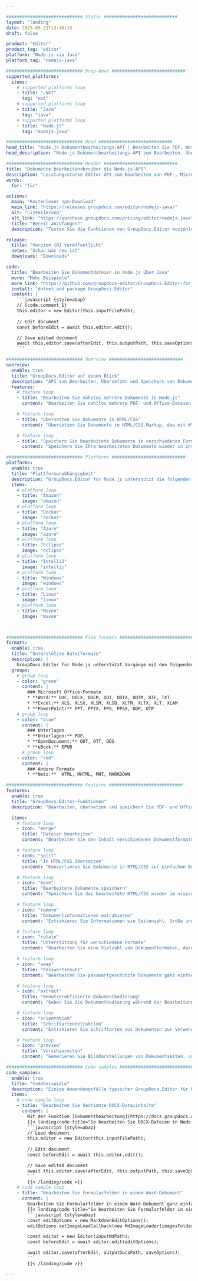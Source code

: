 ```yaml
---

############################# Static ############################
layout: "landing"
date: 2025-05-21T13:40:13
draft: false

product: "Editor"
product_tag: "editor"
platform: "Node.js via Java"
platform_tag: "nodejs-java"

############################# Drop-down ############################
supported_platforms:
  items:
    # supported_platforms loop
    - title: ".NET"
      tag: "net"
    # supported_platforms loop
    - title: "Java"
      tag: "java"
    # supported_platforms loop
    - title: "Node.js"
      tag: "nodejs-java"

############################# Head ############################
head_title: "Node.js Dokumentbearbeitungs-API | Bearbeiten Sie PDF, Word, Excel, EPUB"
head_description: "Node.js Dokumentbearbeitungs-API zum Bearbeiten, Übersetzen und Speichern von Dokumentseiten aus PDF-, Microsoft Word-, Excel-, Präsentations-, Visio- und Bildformaten."

############################# Header ############################
title: "Dokumente bearbeiten<br>über die Node.js-API"
description: "Leistungsstarke Editor-API zum Bearbeiten von PDF-, Microsoft Office-, HTML- und Bilddateien."
words:
  for: "für"

actions:
  main: "Kostenloser npm-Download"
  main_link: "https://releases.groupdocs.com/editor/nodejs-java/"
  alt: "Lizenzierung"
  alt_link: "https://purchase.groupdocs.com/pricing/editor/nodejs-java"
  title: "Bereit anzufangen?"
  description: "Testen Sie die Funktionen von GroupDocs.Editor kostenlos oder fordern Sie eine Lizenz an."

release:
  title: "Version {0} veröffentlicht"
  notes: "Schau was neu ist"
  downloads: "Downloads"

code:
  title: "Bearbeiten Sie Dokumentdateien in Node.js über Java"
  more: "Mehr Beispiele"
  more_link: "https://github.com/groupdocs-editor/GroupDocs.Editor-for-Node.js-via-Java"
  install: "dotnet add package GroupDocs.Editor"
  content: |
    ```javascript {style=abap}   
    // {code.comment_1}
    this.editor = new Editor(this.inputFilePath);
        
    // Edit document
    const beforeEdit = await this.editor.edit();

    // Save edited document
    await this.editor.save(afterEdit, this.outputPath, this.saveOptions);
    ```

############################# Overview ############################
overview:
  enable: true
  title: "GroupDocs.Editor auf einen Blick"
  description: "API zum Bearbeiten, Übersetzen und Speichern von Dokumenten, Folien und Diagrammen in Node.js-Anwendungen."
  features:
    # feature loop
    - title: "Bearbeiten Sie mühelos mehrere Dokumente in Node.js"
      content: "Bearbeiten Sie nahtlos mehrere PDF- und Office-Dateien mit Unterstützung für eine Vielzahl von Formaten. GroupDocs.Editor für Node.js ermöglicht eine schnelle und problemlose Bearbeitung von Dokumenten."

    # feature loop
    - title: "Übersetzen Sie Dokumente in HTML/CSS"
      content: "Übersetzen Sie Dokumente in HTML/CSS-Markup, das mit WYSIWYG-Editoren kompatibel ist, und ermöglichen Sie so eine einfache und effiziente Dokumentbearbeitung in einer Webumgebung."

    # feature loop
    - title: "Speichern Sie bearbeitete Dokumente in verschiedenen Formaten"
      content: "Speichern Sie Ihre bearbeiteten Dokumente wieder in ihrem Originalformat oder exportieren Sie sie in andere Formate wie PDF, um Flexibilität und Kompatibilität zu gewährleisten."

############################# Platforms ############################
platforms:
  enable: true
  title: "Plattformunabhängigkeit"
  description: "GroupDocs.Editor für Node.js unterstützt die folgenden Betriebssysteme, Frameworks und Paketmanager."
  items:
    # platform loop
    - title: "Amazon"
      image: "amazon"
    # platform loop
    - title: "Docker"
      image: "docker"
    # platform loop
    - title: "Azure"
      image: "azure"
    # platform loop
    - title: "Eclipse"
      image: "eclipse"
    # platform loop
    - title: "IntelliJ"
      image: "intellij"
    # platform loop
    - title: "Windows"
      image: "windows"
    # platform loop
    - title: "Linux"
      image: "linux"
    # platform loop
    - title: "Maven"
      image: "maven"



############################# File formats ############################
formats:
  enable: true
  title: "Unterstützte Dateiformate"
  description: |
    GroupDocs.Editor für Node.js unterstützt Vorgänge mit den folgenden [Dateiformaten](https://docs.groupdocs.com/editor/nodejs/supported-document-formats/).
  groups:
    # group loop
    - color: "green"
      content: |
        ### Microsoft Office-Formate
        * **Word:** DOC, DOCX, DOCM, DOT, DOTX, DOTM, RTF, TXT
        * **Excel:** XLS, XLSX, XLSM, XLSB, XLTM, XLTX, XLT, XLAM
        * **PowerPoint:** PPT, PPTX, PPS, PPSX, ODP, OTP
    # group loop
    - color: "blue"
      content: |
        ### Unterlagen
        * **Unterlagen:** PDF, 
        * **OpenDocument:** ODT, OTT, ODS
        * **eBook:** EPUB
      # group loop
    - color: "red"
      content: |
        ### Andere Formate
        * **Netz:**  HTML, MHTML, MHT, MARKDOWN

############################# Features ############################
features:
  enable: true
  title: "GroupDocs.Editor-Funktionen"
  description: "Bearbeiten, übersetzen und speichern Sie PDF- und Office-Dokumente nahtlos."

  items:
    # feature loop
    - icon: "merge"
      title: "Dateien bearbeiten"
      content: "Bearbeiten Sie den Inhalt verschiedener Dokumentformate, einschließlich PDF, DOCX, XLSX, PPTX und mehr."

    # feature loop
    - icon: "split"
      title: "In HTML/CSS übersetzen"
      content: "Konvertieren Sie Dokumente in HTML/CSS zur einfachen Bearbeitung mit WYSIWYG-Editoren wie CKEditor oder TinyMCE."

    # feature loop
    - icon: "move"
      title: "Bearbeitete Dokumente speichern"
      content: "Speichern Sie das bearbeitete HTML/CSS wieder im ursprünglichen Dokumentformat oder exportieren Sie es als PDF."

    # feature loop
    - icon: "remove"
      title: "Dokumentinformationen extrahieren"
      content: "Extrahieren Sie Informationen wie Seitenzahl, Größe und Verschlüsselungsstatus aus Dokumenten."

    # feature loop
    - icon: "rotate"
      title: "Unterstützung für verschiedene Formate"
      content: "Bearbeiten Sie eine Vielzahl von Dokumentformaten, darunter Microsoft Office-Dateien, PDFs und mehr."

    # feature loop
    - icon: "swap"
      title: "Passwortschutz"
      content: "Bearbeiten Sie passwortgeschützte Dokumente ganz einfach."

    # feature loop
    - icon: "extract"
      title: "Benutzerdefinierte Dokumentkodierung"
      content: "Geben Sie die Dokumentkodierung während der Bearbeitungs- und Speicherprozesse an."

    # feature loop
    - icon: "orientation"
      title: "Schriftartenextraktion"
      content: "Extrahieren Sie Schriftarten aus Dokumenten zur Verwendung im Bearbeitungsprozess."

    # feature loop
    - icon: "preview"
      title: "Vorschauseiten"
      content: "Generieren Sie Bilddarstellungen von Dokumentseiten, um Inhalt und Struktur besser zu verstehen."

############################# Code samples ############################
code_samples:
  enable: true
  title: "Codebeispiele"
  description: "Einige Anwendungsfälle typischer GroupDocs.Editor für Node.js-Vorgänge."
  items:
    # code sample loop
    - title: "Bearbeiten Sie bestimmte DOCX-Dateiinhalte"
      content: |
        Mit der Funktion [Dokumentbearbeitung](https://docs.groupdocs.com/editor/nodejs/edit-document/) können Sie DOCX-Dateien laden, bearbeiten und speichern. Hier ist ein Beispiel für die Dokumentbearbeitung mit Node.js:
        {{< landing/code title="So bearbeiten Sie DOCX-Dateien in Node.js">}}
        ```javascript {style=abap}   
        // Load document
        this.editor = new Editor(this.inputFilePath);
        
        // Edit document
        const beforeEdit = await this.editor.edit();

        // Save edited document
        await this.editor.save(afterEdit, this.outputPath, this.saveOptions);
        ```
        {{< /landing/code >}}
    # code sample loop
    - title: "Bearbeiten Sie Formularfelder in einem Word-Dokument"
      content: |
        Bearbeiten Sie Formularfelder in einem Word-Dokument ganz einfach mit GroupDocs.Editor für Node.js. So bearbeiten Sie Formularfelder in einem Word-Dokument mit Node.js:
        {{< landing/code title="So bearbeiten Sie Formularfelder in einem Word-Dokument mit GroupDocs.Editor für Node.js">}}
        ```javascript {style=abap}   
        const editOptions = new MarkdownEditOptions();
        editOptions.setImageLoadCallback(new MdImageLoader(imagesFolder));

        const editor = new Editor(inputMdPath);
        const beforeEdit = await editor.edit(editOptions);

        await editor.save(afterEdit, outputDocxPath, saveOptions);
        ```
        {{< /landing/code >}}

---
```

